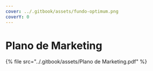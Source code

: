 ```yaml
---
cover: ../.gitbook/assets/fundo-optimum.png
coverY: 0
---
```


# Plano de Marketing

{% file src="../.gitbook/assets/Plano de Marketing.pdf" %}

